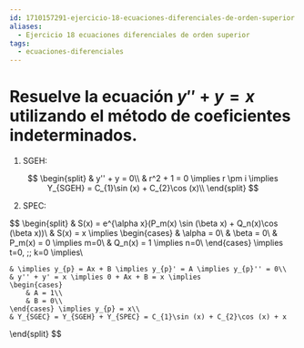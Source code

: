 ```yaml
---
id: 1710157291-ejercicio-18-ecuaciones-diferenciales-de-orden-superior
aliases:
  - Ejercicio 18 ecuaciones diferenciales de orden superior
tags:
  - ecuaciones-diferenciales
---
```


# Resuelve la ecuación ${y'' + y = x}$ utilizando el método de coeficientes indeterminados.

1. SGEH:

$$
\begin{split}
    & y'' + y = 0\\
    & r^2 + 1 = 0 \implies r \pm i \implies Y_{SGEH} = C_{1}\sin (x) + C_{2}\cos (x)\\
\end{split}
$$

2. SPEC:

$$
\begin{split}
    & S(x) = e^{\alpha x}(P_m(x) \sin (\beta x) + Q_n(x)\cos (\beta x))\\
    & S(x) = x \implies
    \begin{cases}
        & \alpha = 0\\
        & \beta = 0\\
        & P_m(x) = 0 \implies m=0\\
        & Q_n(x) = 1 \implies n=0\\
    \end{cases} \implies t=0, \;\; k=0 \implies\\

    & \implies y_{p} = Ax + B \implies y_{p}' = A \implies y_{p}'' = 0\\
    & y'' + y' = x \implies 0 + Ax + B = x \implies 
    \begin{cases}
        & A = 1\\
        & B = 0\\
    \end{cases} \implies y_{p} = x\\
    & Y_{SGEC} = Y_{SGEH} + Y_{SPEC} = C_{1}\sin (x) + C_{2}\cos (x) + x 
\end{split}
$$

